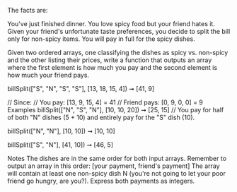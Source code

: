 The facts are:

You've just finished dinner.
You love spicy food but your friend hates it.
Given your friend's unfortunate taste preferences, you decide to split the bill only for non-spicy items. You will pay in full for the spicy dishes.

Given two ordered arrays, one classifying the dishes as spicy vs. non-spicy and the other listing their prices, write a function that outputs an array where the first element is how much you pay and the second element is how much your friend pays.

billSplit(["S", "N", "S", "S"], [13, 18, 15, 4]) ➞ [41, 9]

// Since:
// You pay: [13, 9, 15, 4] = 41
// Friend pays: [0, 9, 0, 0] = 9
Examples
billSplit(["N", "S", "N"], [10, 10, 20]) ➞ [25, 15]
// You pay for half of both "N" dishes (5 + 10) and entirely pay for the "S" dish (10).

billSplit(["N", "N"], [10, 10]) ➞ [10, 10]

billSplit(["S", "N"], [41, 10]) ➞ [46, 5]

Notes
The dishes are in the same order for both input arrays.
Remember to output an array in this order: [your payment, friend's payment]
The array will contain at least one non-spicy dish N (you're not going to let your poor friend go hungry, are you?).
Express both payments as integers.